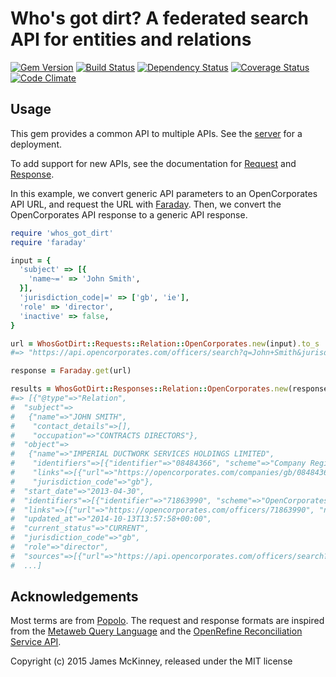 # Who's got dirt? A federated search API for entities and relations

[![Gem Version](https://badge.fury.io/rb/whos_got_dirt.svg)](https://badge.fury.io/rb/whos_got_dirt)
[![Build Status](https://secure.travis-ci.org/influencemapping/whos_got_dirt-gem.png)](https://travis-ci.org/influencemapping/whos_got_dirt-gem)
[![Dependency Status](https://gemnasium.com/influencemapping/whos_got_dirt-gem.png)](https://gemnasium.com/influencemapping/whos_got_dirt-gem)
[![Coverage Status](https://coveralls.io/repos/influencemapping/whos_got_dirt-gem/badge.svg)](https://coveralls.io/r/influencemapping/whos_got_dirt-gem)
[![Code Climate](https://codeclimate.com/github/influencemapping/whos_got_dirt-gem.png)](https://codeclimate.com/github/influencemapping/whos_got_dirt-gem)

## Usage

This gem provides a common API to multiple APIs. See the [server](https://github.com/influencemapping/whos_got_dirt-server) for a deployment.

To add support for new APIs, see the documentation for [Request](http://www.rubydoc.info/gems/whos_got_dirt/WhosGotDirt/Request) and [Response](http://www.rubydoc.info/gems/whos_got_dirt/WhosGotDirt/Response).

In this example, we convert generic API parameters to an OpenCorporates API URL, and request the URL with [Faraday](https://github.com/lostisland/faraday). Then, we convert the OpenCorporates API response to a generic API response.

```ruby
require 'whos_got_dirt'
require 'faraday'

input = {
  'subject' => [{
    'name~=' => 'John Smith',
  }],
  'jurisdiction_code|=' => ['gb', 'ie'],
  'role' => 'director',
  'inactive' => false,
}

url = WhosGotDirt::Requests::Relation::OpenCorporates.new(input).to_s
#=> "https://api.opencorporates.com/officers/search?q=John+Smith&jurisdiction_code=gb%7Cie&position=director&inactive=false&order=score"

response = Faraday.get(url)

results = WhosGotDirt::Responses::Relation::OpenCorporates.new(response).to_a
#=> [{"@type"=>"Relation",
#  "subject"=>
#   {"name"=>"JOHN SMITH",
#    "contact_details"=>[],
#    "occupation"=>"CONTRACTS DIRECTORS"},
#  "object"=>
#   {"name"=>"IMPERIAL DUCTWORK SERVICES HOLDINGS LIMITED",
#    "identifiers"=>[{"identifier"=>"08484366", "scheme"=>"Company Register"}],
#    "links"=>[{"url"=>"https://opencorporates.com/companies/gb/08484366", "note"=>"OpenCorporates URL"}],
#    "jurisdiction_code"=>"gb"},
#  "start_date"=>"2013-04-30",
#  "identifiers"=>[{"identifier"=>"71863990", "scheme"=>"OpenCorporates"}],
#  "links"=>[{"url"=>"https://opencorporates.com/officers/71863990", "note"=>"OpenCorporates URL"}],
#  "updated_at"=>"2014-10-13T13:57:58+00:00",
#  "current_status"=>"CURRENT",
#  "jurisdiction_code"=>"gb",
#  "role"=>"director",
#  "sources"=>[{"url"=>"https://api.opencorporates.com/officers/search?inactive=false&jurisdiction_code=gb%7Cie&order=score&position=director&q=John+Smith", "note"=>"OpenCorporates"}]},
#  ...]
```

## Acknowledgements

Most terms are from [Popolo](http://www.popoloproject.com/). The request and response formats are inspired from the [Metaweb Query Language](http://mql.freebaseapps.com/index.html) and the [OpenRefine Reconciliation Service API](https://github.com/OpenRefine/OpenRefine/wiki/Reconciliation-Service-API).

Copyright (c) 2015 James McKinney, released under the MIT license
